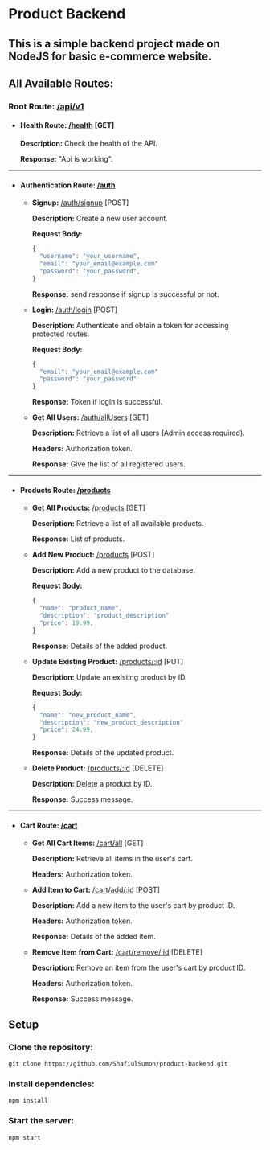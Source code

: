 # Product Backend
## This is a simple backend project made on NodeJS for basic e-commerce website.

## All Available Routes:

### Root Route: [/api/v1]()

- #### Health Route: [/health]() [GET]
  **Description:** Check the health of the API.


  **Response:** "Api is working".
---
- #### Authentication Route: [/auth]()
  - **Signup:** [/auth/signup]() [POST]

    **Description:** Create a new user account.

    **Request Body:**
    ```js
    {
      "username": "your_username",
      "email": "your_email@example.com"
      "password": "your_password",
    }
    ```
    **Response:** send response if signup is successful or not.


  - **Login:** [/auth/login]() [POST]

    **Description:** Authenticate and obtain a token for accessing protected routes.

    **Request Body:**
    ```js
    {
      "email": "your_email@example.com"
      "password": "your_password"
    }
    ```
    **Response:** Token if login is successful.
  

  - **Get All Users:** [/auth/allUsers]() [GET]

    **Description:** Retrieve a list of all users (Admin access required).

    **Headers:** Authorization token.
    
    **Response:** Give the list of all registered users.
  
---

- #### Products Route: [/products]()

  - **Get All Products:** [/products]() [GET]

    **Description:** Retrieve a list of all available products.

    **Response:** List of products.

  - **Add New Product:** [/products]() [POST]

    **Description:** Add a new product to the database.

    **Request Body:**
    ```js
    {
      "name": "product_name",
      "description": "product_description"
      "price": 19.99,
    }
    ```
    **Response:** Details of the added product.


  - **Update Existing Product:** [/products/:id]() [PUT]

    **Description:** Update an existing product by ID.
    
    **Request Body:** 
    ```js
    {
      "name": "new_product_name",
      "description": "new_product_description"
      "price": 24.99,
    }
    ```
    **Response:** Details of the updated product.


  - **Delete Product:** [/products/:id]() [DELETE]

    **Description:** Delete a product by ID.

    **Response:** Success message.

---

- #### Cart Route: [/cart]()

  - **Get All Cart Items:** [/cart/all]() [GET]

    **Description:** Retrieve all items in the user's cart.

    **Headers:** Authorization token.


  - **Add Item to Cart:** [/cart/add/:id]() [POST]

    **Description:** Add a new item to the user's cart by product ID.

    **Headers:** Authorization token.

    **Response:** Details of the added item.


  - **Remove Item from Cart:** [/cart/remove/:id]() [DELETE]
    
    **Description:** Remove an item from the user's cart by product ID.

    **Headers:** Authorization token.

    **Response:** Success message.


## Setup
  ### Clone the repository: 
    git clone https://github.com/ShafiulSumon/product-backend.git

  ### Install dependencies: 
    npm install
  ### Start the server: 
    npm start
